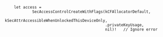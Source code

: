         let access =
                SecAccessControlCreateWithFlags(kCFAllocatorDefault,
                                                kSecAttrAccessibleWhenUnlockedThisDeviceOnly,
                                                .privateKeyUsage,
                                                nil)!   // Ignore error